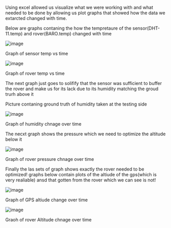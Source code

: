 Using excel allowed us visualize what we were working with and what needed to be done by allowing us plot graphs that showed
how the data we extarcted changed with time.

Below are graphs contaning the how the tempretaure of the sensor(DHT-11.temp) and rover(BARO.temp) changed with time




![image](https://github.com/Tomiwa2/MRE320_MarsRover/assets/49229168/2c957ce8-68ae-4d52-8dbd-dd42c8503a88)






Graph of sensor temp vs time




![image](https://github.com/Tomiwa2/MRE320_MarsRover/assets/49229168/c2d5080b-5aee-4653-8193-b40e11b73aaa)




Graph of rover temp vs time

The next graph just goes to solifify that the sensor was sufficient to buffer the rover and make us for its lack due to its humidity 
matching the groud trurh above it


Picture contaning ground truth of humidity taken at the testing side 






![image](https://github.com/Tomiwa2/MRE320_MarsRover/assets/49229168/398d4fad-ba9b-4115-8cb6-ca703fb591cf)




Graph of humidity chnage over time

The necxt graph shows the pressure which we need to optimize the altitude below it




![image](https://github.com/Tomiwa2/MRE320_MarsRover/assets/49229168/e5e44466-1e65-4ca3-968c-b5c5f4a888ae)






Graph of rover pressure chnage over time

Finally the las sets of graph shows exactly the rover needed to be optimized! graphs below contain plots of the altiude of the gps(which is very realiable) ansd that gotten from
the rover which we can see is not!




![image](https://github.com/Tomiwa2/MRE320_MarsRover/assets/49229168/c7e74ae8-73d3-4abc-be07-a3c6910ba9ba)






Graph of GPS altiude change over time





![image](https://github.com/Tomiwa2/MRE320_MarsRover/assets/49229168/e40ab218-c1a9-4d11-a412-a293a24172bc)








Graoh of rover Altitude chnage over time


